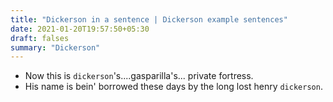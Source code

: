 ```yaml
---
title: "Dickerson in a sentence | Dickerson example sentences"
date: 2021-01-20T19:57:50+05:30
draft: falses
summary: "Dickerson"
---
```

- Now this is `dickerson`'s....gasparilla's... private fortress.
- His name is bein' borrowed these days by the long lost henry `dickerson`.
                 
